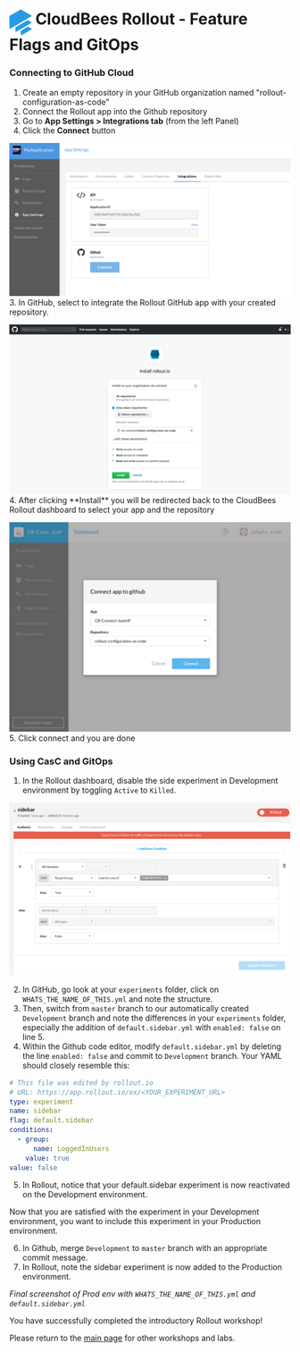 # <img src="images/Rollout-blue.svg" alt="CloudBees Rollout Logo" width="40" align="top"> CloudBees Rollout - Feature Flags and GitOps

### Connecting to GitHub Cloud
1. Create an empty repository in your GitHub organization named "rollout-configuration-as-code"
2. Connect the Rollout app into the Github repository
  1. Go to **App Settings > Integrations tab** (from the left Panel)
  2. Click the **Connect** button
  <p><img src="images/app-integrations.png" />
3. In GitHub, select to integrate the Rollout GitHub app with your created repository.
<p><img src="images/github-app.png" />
4. After clicking **Install** you will be redirected back to the CloudBees Rollout dashboard to select your app and the repository
<p><img src="images/github-rollout-confirmation.png" />
5. Click connect and you are done

### Using CasC and GitOps
1. In the Rollout dashboard, disable the side experiment in Development environment by toggling `Active` to `Killed`.

<p><img src="images/sidebar_killed.png" />

2. In GitHub, go look at your `experiments` folder, click on `WHATS_THE_NAME_OF_THIS.yml` and note the structure.
3. Then, switch from `master` branch to our automatically created `Development` branch and note the differences in your `experiments` folder, especially the addition of `default.sidebar.yml` with `enabled: false` on line 5.
4. Within the Github code editor, modify `default.sidebar.yml` by deleting the line `enabled: false` and commit to `Development` branch. Your YAML should closely resemble this:

```YAML
# This file was edited by rollout.io
# URL: https://app.rollout.io/ex/<YOUR_EXPERIMENT_URL>
type: experiment
name: sidebar
flag: default.sidebar
conditions:
  - group:
      name: LoggedInUsers
    value: true
value: false
```

5. In Rollout, notice that your default.sidebar experiment is now reactivated on the Development environment.

Now that you are satisfied with the experiment in your Development environment, you want to include this experiment in your Production environment.

6. In Github, merge `Development` to `master` branch with an appropriate commit message.
7. In Rollout, note the sidebar experiment is now added to the Production environment.

*Final screenshot of Prod env with `WHATS_THE_NAME_OF_THIS.yml` and `default.sidebar.yml`*

You have successfully completed the introductory Rollout workshop!

Please return to the [main page](../../README.md#workshop-labs) for other workshops and labs.
